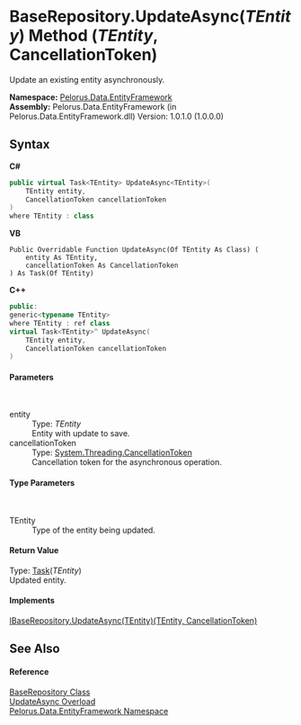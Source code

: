 # BaseRepository.UpdateAsync(*TEntity*) Method (*TEntity*, CancellationToken)
 

Update an existing entity asynchronously.

**Namespace:**&nbsp;<a href="55312241">Pelorus.Data.EntityFramework</a><br />**Assembly:**&nbsp;Pelorus.Data.EntityFramework (in Pelorus.Data.EntityFramework.dll) Version: 1.0.1.0 (1.0.0.0)

## Syntax

**C#**<br />
``` C#
public virtual Task<TEntity> UpdateAsync<TEntity>(
	TEntity entity,
	CancellationToken cancellationToken
)
where TEntity : class

```

**VB**<br />
``` VB
Public Overridable Function UpdateAsync(Of TEntity As Class) ( 
	entity As TEntity,
	cancellationToken As CancellationToken
) As Task(Of TEntity)
```

**C++**<br />
``` C++
public:
generic<typename TEntity>
where TEntity : ref class
virtual Task<TEntity>^ UpdateAsync(
	TEntity entity, 
	CancellationToken cancellationToken
)
```


#### Parameters
&nbsp;<dl><dt>entity</dt><dd>Type: *TEntity*<br />Entity with update to save.</dd><dt>cancellationToken</dt><dd>Type: <a href="http://msdn2.microsoft.com/en-us/library/dd384802" target="_blank">System.Threading.CancellationToken</a><br />Cancellation token for the asynchronous operation.</dd></dl>

#### Type Parameters
&nbsp;<dl><dt>TEntity</dt><dd>Type of the entity being updated.</dd></dl>

#### Return Value
Type: <a href="http://msdn2.microsoft.com/en-us/library/dd321424" target="_blank">Task</a>(*TEntity*)<br />Updated entity.

#### Implements
<a href="AACCF0DC">IBaseRepository.UpdateAsync(TEntity)(TEntity, CancellationToken)</a><br />

## See Also


#### Reference
<a href="D8FCD057">BaseRepository Class</a><br /><a href="EC79C500">UpdateAsync Overload</a><br /><a href="55312241">Pelorus.Data.EntityFramework Namespace</a><br />